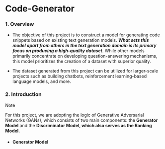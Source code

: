 # Code-Generator

### 1. Overview

- The objective of this project is to construct a model for generating code snippets based on existing text generation models. **_What sets this model apart from others in the text generation domain is its primary focus on producing a high-quality dataset_**. While other models primarily concentrate on developing question-answering mechanisms, this model prioritizes the creation of a dataset with superior quality.
  
- The dataset generated from this project can be utilized for larger-scale projects such as building chatbots, reinforcement learning-based language models, and more.

### 2. Introduction
> [!NOTE]
> For this project, we are adopting the logic of Generative Adversarial Networks (GANs), which consists of two main components: the **Generator Model** and the **Discriminator Model, which also serves as the Ranking Model.**

- #### Generator Model


